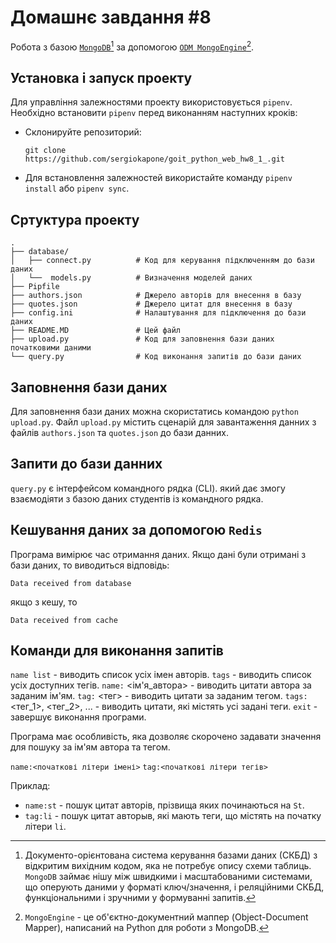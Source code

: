 # Домашнє завдання #8

Робота з базою [`MongoDB`](https://www.mongodb.com/)[^1] за допомогою [`ODM MongoEngine`](https://docs.mongoengine.org/)[^2].

[^1]: Документо-орієнтована система керування базами даних (СКБД) з відкритим вихідним кодом, яка не потребує опису схеми таблиць. `MongoDB` займає нішу між швидкими і масштабованими системами, що оперують даними у форматі ключ/значення, і реляційними СКБД, функціональними і зручними у формуванні запитів.
[^2]: `MongoEngine` - це об'єктно-документний маппер (Object-Document Mapper), написаний на Python для роботи з MongoDB.

## Установка і запуск проекту

Для управління залежностями проекту використовується `pipenv`. Необхідно встановити `pipenv` перед виконанням наступних кроків:

- Склонируйте репозиторий:

  ```shell
  git clone https://github.com/sergiokapone/goit_python_web_hw8_1_.git
  ```

- Для встановлення залежностей використайте команду `pipenv install` або `pipenv sync`.

## Сртуктура проекту

```text
.
├── database/
│   ├── connect.py          # Код для керування підключенням до бази даних
│   └──  models.py          # Визначення моделей даних
├── Pipfile
├── authors.json            # Джерело авторів для внесення в базу
├── quotes.json             # Джерело цитат для внесення в базу
├── config.ini              # Налаштування для підключення до бази даних
├── README.MD               # Цей файл
├── upload.py               # Код для заповнення бази даних початковими даними
└── query.py                # Код виконання запитів до бази даних
```

## Заповнення бази даних

Для заповнення бази даних можна скористатись командою `python upload.py`. Файл `upload.py`
містить сценарій для завантаження данних з файлів `authors.json` та `quotes.json` до бази данних.

## Запити до бази данних

`query.py` є інтерфейсом командного рядка (CLI). який дає змогу взаємодіяти з базою даних студентів із командного рядка.

## Кешування даних за допомогою `Redis`

Програма вимірює час отримання даних. Якщо дані були отримані з бази даних, то виводиться відповідь:

```text
Data received from database
```

якщо з кешу, то

```text
Data received from cache
```

## Команди для виконання запитів

`name list` - виводить список усіх імен авторів.
`tags` - виводить список усіх доступних тегів.
`name:` <ім'я_автора> - виводить цитати автора за заданим ім'ям.
`tag:` <тег> - виводить цитати за заданим тегом.
`tags:` <тег_1>, <тег_2>, ... - виводить цитати, які містять усі задані теги.
`exit` - завершує виконання програми.

Програма має особливість, яка дозволяє скорочено задавати значення для пошуку за ім'ям автора та тегом.

`name:<початкові літери імені>`
`tag:<початкові літери тегів>`

Приклад:

- `name:st` - пошук цитат авторів, прізвища яких починаються на `St`.
- `tag:li` - пошук цитат авторыв, які мають теги, що містять на початку літери `li`.
